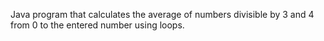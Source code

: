 Java program that calculates the average of numbers divisible by 3 and 4 from 0 to the entered number using loops.

